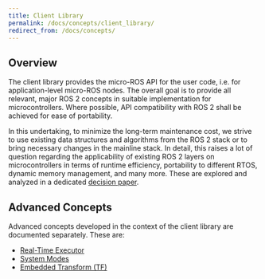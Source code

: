 ```yaml
---
title: Client Library
permalink: /docs/concepts/client_library/
redirect_from: /docs/concepts/
---
```


## Overview

The client library provides the micro-ROS API for the user code, i.e. for application-level micro-ROS nodes. The overall goal is to provide all relevant, major ROS 2 concepts in suitable implementation for microcontrollers. Where possible, API compatibility with ROS 2 shall be achieved for ease of portability.

In this undertaking, to minimize the long-term maintenance cost, we strive to use existing data structures and algorithms from the ROS 2 stack or to bring necessary changes in the mainline stack. In detail, this raises a lot of question regarding the applicability of existing ROS 2 layers on microcontrollers in terms of runtime efficiency, portability to different RTOS, dynamic memory management, and many more. These are explored and analyzed in a dedicated [decision paper](decision_paper/).

## Advanced Concepts

Advanced concepts developed in the context of the client library are documented separately. These are:

* [Real-Time Executor](/docs/concepts/real-time_executor/)
* [System Modes](/docs/concepts/system_modes/)
* [Embedded Transform (TF)](/docs/concepts/embedded_tf/)
